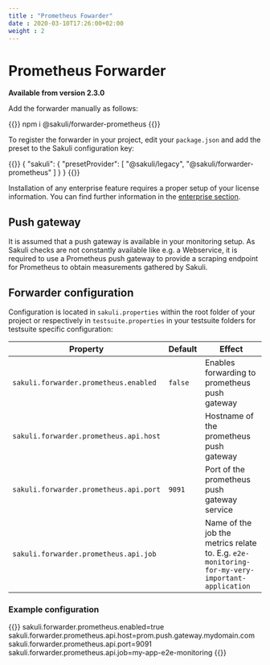 ```yaml
---
title : "Prometheus Fowarder"
date : 2020-03-10T17:26:00+02:00
weight : 2
---
```


# Prometheus Forwarder

**Available from version 2.3.0**

Add the forwarder manually as follows:

{{<highlight bash>}}
npm i @sakuli/forwarder-prometheus
{{</highlight>}}

To register the forwarder in your project, edit your `package.json` and add the preset to the Sakuli configuration key:

{{<highlight json>}}
{
    "sakuli": {
        "presetProvider": [
            "@sakuli/legacy",
            "@sakuli/forwarder-prometheus"
        ]
    }
}
{{</highlight>}}


Installation of any enterprise feature requires a proper setup of your license information. You can find further information in the [enterprise section](/docs/enterprise#using-licences-information).


## Push gateway
It is assumed that a push gateway is available in your monitoring setup. As Sakuli checks are not constantly available like e.g. a Webservice, it is required to use a Prometheus push gateway to provide a scraping endpoint for Prometheus to obtain measurements gathered by Sakuli.

## Forwarder configuration

Configuration is located in `sakuli.properties` within the root folder of your project or respectively in `testsuite.properties` in your testsuite folders for testsuite specific configuration:

| Property                               | Default | Effect                                                                                         |
|----------------------------------------|---------|------------------------------------------------------------------------------------------------|
| `sakuli.forwarder.prometheus.enabled`  | `false` | Enables forwarding to prometheus push gateway                                                  |
| `sakuli.forwarder.prometheus.api.host` |         | Hostname of the prometheus push gateway                                                        |
| `sakuli.forwarder.prometheus.api.port` | `9091`  | Port of the prometheus push gateway service                                                    |
| `sakuli.forwarder.prometheus.api.job`  |         | Name of the job the metrics relate to. E.g. `e2e-monitoring-for-my-very-important-application` |


### Example configuration

{{<highlight properties>}}
sakuli.forwarder.prometheus.enabled=true
sakuli.forwarder.prometheus.api.host=prom.push.gateway.mydomain.com
sakuli.forwarder.prometheus.api.port=9091
sakuli.forwarder.prometheus.api.job=my-app-e2e-monitoring
{{</highlight>}}
